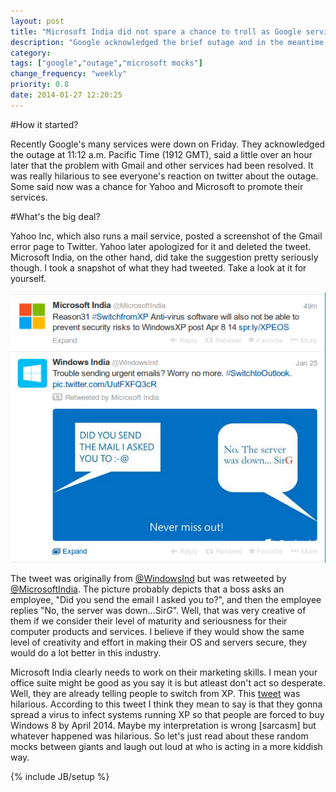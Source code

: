 ```yaml
---
layout: post
title: "Microsoft India did not spare a chance to troll as Google services suffered brief outage around the world"
description: "Google acknowledged the brief outage and in the meantime Microsoft India gets busy in designing a graphic image to mock google. Check out how free Microsoft guys are."
category: 
tags: ["google","outage","microsoft mocks"]
change_frequency: "weekly"
priority: 0.8
date: 2014-01-27 12:20:25
---
```


#How it started?

Recently Google's many services were down on Friday. They acknowledged the outage at 11:12 a.m. Pacific Time (1912 GMT), said a little over an hour later that the problem with Gmail and other services had been resolved. It was really hilarious to see everyone's reaction on twitter about the outage. Some said now was a chance for Yahoo and Microsoft to promote their services.

#What's the big deal?

Yahoo Inc, which also runs a mail service, posted a screenshot of the Gmail error page to Twitter. Yahoo later apologized for it and deleted the tweet.
Microsoft India, on the other hand, did take the suggestion pretty seriously though. I took a snapshot of what they had tweeted. Take a look at it for yourself. 

<img src="/assets/imags/microsoft.png" title="Microsoft India Mocks Google" alt="Error Loading Image" />

The tweet was originally from [@WindowsInd](https://twitter.com/WindowsInd) but was retweeted by [@MicrosoftIndia](https://twitter.com/MicrosoftIndia).
The picture probably depicts that a boss asks an employee, "Did you send the email I asked you to?", and then the employee replies "No, the server was down...Sir*G*".
Well, that was very creative of them if we consider their level of maturity and seriousness for their computer products and services. I believe if they would show the same level of creativity and effort in making their OS and servers secure, they would do a lot better in this industry.

Microsoft India clearly needs to work on their marketing skills. I mean your office suite might be good as you say it is but atleast don't act so desperate. Well, they are already telling people to switch from XP. This [tweet](https://twitter.com/MicrosoftIndia/status/427756385686659072) was hilarious. According to this tweet I think they mean to say is that they gonna spread a virus to infect systems running XP so that people are forced to buy Windows 8 by April 2014. Maybe my interpretation is wrong [sarcasm] but whatever happened was hilarious. So let's just read about these random mocks between giants and laugh out loud at who is acting in a more kiddish way. 

{% include JB/setup %}
